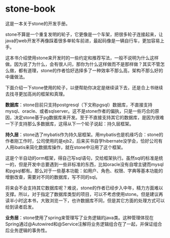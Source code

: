 # stone-book
这是一本关于stone的开发手册。

stone不算是一个重复发明的轮子，它更像是一个车架，把很多轮子连接起来，让java的web开发不再像踩着很多单轮车前进，最起码像是一辆自行车，更加容易上手。

这本书介绍使用stone来开发时的一些约定和推荐写法，一般不说明为什么这样做。因为说了为什么，会有很人问，那你为什么这样做而不是那样做？其实不管怎么做，都有道理，stone的作者恰好选择多了一种效率不那么高，架构不那么好的中庸做法。

下面介绍一下stone使用的轮子，以便帮助你决定是继续读下去，还是合上书继续去找寻更加高尚的框架和真理。

**数据库**：stone目前只支持postgresql（下文称pgsql）数据库，不直接支持mysql、oracle、或者sqlserver。这不是stone作者的偏执，只是一些巧合的原因，决定stone基于pg数据库来开发。至于不直接支持其它的数据库，是因为很难一下子支持那么多数据库，这得从下一个轮子说起：持久层框架。

**持久层**：stone选了mybatis作为持久层框架。用mybatis也是机缘巧合：stone的作者刚工作时，公司使用的是ejb2，后来买书自学hibernate没学会，恰好公司有人用ibatis来简化数据库操作，就在stone中沿用了这个框架。

这是个半自动的orm框架，得自己写sql语句，交给框架执行。虽然sql的标准是统一的，但是开发中总要遇到一些非标准的东西，比如oracle没有自增主键而mysql和pgsql都有。那么对于一些基本功能：如用户、角色、权限、字典等基本功能的增删改查，需要对不同的数据库，写不同的sql。

将来会不会支持其它数据库呢？难说，stone的作者已经步入中年，精力方面难以支撑。所以，对于指定了数据库类型的项目，可以不考虑使用stone。但是建议再读半小时这本书，大致浏览一下，也许数据库不同，但是其它方面的处理方式可以给到读者启发。

**业务层**：stone使用了spring来管理写了业务逻辑的java类。这种管理体现在Spring通过@Autowired和@Service注解将业务逻辑组合在了一起，并保证组合后业务逻辑的事务性。
